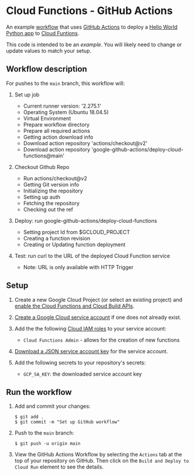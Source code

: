 # Cloud Functions - GitHub Actions

An example [workflow](.github/workflows/cloud-functions.yml) that uses [GitHub Actions][actions] to deploy a
[Hello World Python app](main.py) to [Cloud Funtions][cloud-functions].

This code is intended to be an _example_. You will likely need to change or
update values to match your setup.

## Workflow description

For pushes to the `main` branch, this workflow will:

1.  Set up job
    - Current runner version: '2.275.1'
    - Operating System (Ubuntu 18.04.5)
    - Virtual Environment
    - Prepare workflow directory
    - Prepare all required actions
    - Getting action download info
    - Download action repository 'actions/checkout@v2'
    - Download action repository 'google-github-actions/deploy-cloud-functions@main'

2.  Checkout Github Repo
    - Run actions/checkout@v2
    - Getting Git version info
    - Initializing the repository
    - Setting up auth
    - Fetching the repository
    - Checking out the ref

3.  Deploy: run google-github-actions/deploy-cloud-functions
    - Setting project Id from $GCLOUD_PROJECT
    - Creating a function revision
    - Creating or Updating function deployment

4.  Test: run curl to the URL of the deployed Cloud Function service
    - Note: URL is only available with HTTP Trigger

## Setup

1.  Create a new Google Cloud Project (or select an existing project) and
    [enable the Cloud Functions and Cloud Build APIs](https://console.cloud.google.com/flows/enableapi?apiid=cloudfunctions,cloudbuild.googleapis.com).

1.  [Create a Google Cloud service account][create-sa] if one does not already
    exist.

1.  Add the the following [Cloud IAM roles][roles] to your service account:

    - `Cloud Functions Admin` - allows for the creation of new functions

1.  [Download a JSON service account key][create-key] for the service account.

1.  Add the following secrets to your repository's secrets:

    - `GCP_SA_KEY`: the downloaded service account key

## Run the workflow

1.  Add and commit your changes:

    ```text
    $ git add .
    $ git commit -m "Set up GitHub workflow"
    ```

1.  Push to the `main` branch:

    ```text
    $ git push -u origin main
    ```

1.  View the GitHub Actions Workflow by selecting the `Actions` tab at the top
    of your repository on GitHub. Then click on the `Build and Deploy to Cloud
    Run` element to see the details.

[actions]: https://help.github.com/en/categories/automating-your-workflow-with-github-actions
[cloud-functions]: https://cloud.google.com/functions/
[create-sa]: https://cloud.google.com/iam/docs/creating-managing-service-accounts
[create-key]: https://cloud.google.com/iam/docs/creating-managing-service-account-keys
[sdk]: https://cloud.google.com/sdk
[secrets]: https://help.github.com/en/actions/automating-your-workflow-with-github-actions/creating-and-using-encrypted-secrets
[roles]: https://cloud.google.com/iam/docs/granting-roles-to-service-accounts#granting_access_to_a_service_account_for_a_resource
